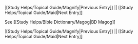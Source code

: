 [[Study Helps/Topical Guide/Magnify|Previous Entry]]  ||  [[Study Helps/Topical Guide/Maid|Next Entry]]

 See [[Study Helps/Bible Dictionary/Magog|BD Magog]]

[[Study Helps/Topical Guide/Magnify|Previous Entry]]  ||  [[Study Helps/Topical Guide/Maid|Next Entry]]